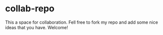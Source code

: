 # collab-repo
This a space for collaboration. Fell free to fork my repo and add some nice ideas that you have. Welcome!
